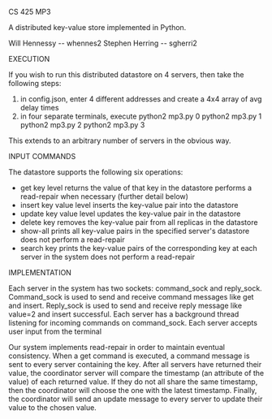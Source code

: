 
CS 425 MP3

A distributed key-value store implemented in Python.


Will Hennessy    -- whennes2
Stephen Herring  -- sgherri2



EXECUTION

If you wish to run this distributed datastore on 4 servers, then take the following steps:
  1) in config.json, enter 4 different addresses and create a 4x4 array of avg delay times
  2) in four separate terminals, execute
        python2 mp3.py 0
        python2 mp3.py 1
        python2 mp3.py 2
        python2 mp3.py 3

This extends to an arbitrary number of servers in the obvious way.



INPUT COMMANDS

The datastore supports the following six operations:
  - get key level
        returns the value of that key in the datastore
        performs a read-repair when necessary (further detail below)
  - insert key value level
        inserts the key-value pair into the datastore
  - update key value level
        updates the key-value pair in the datastore
  - delete key
        removes the key-value pair from all replicas in the datastore
  - show-all
        prints all key-value pairs in the specified server's datastore
        does not perform a read-repair
  - search key
        prints the key-value pairs of the corresponding key at each server in the system
        does not perform a read-repair



IMPLEMENTATION

Each server in the system has two sockets: command_sock and reply_sock.
Command_sock is used to send and receive command messages like get and insert.
Reply_sock is used to send and receive reply message like value=2 and insert successful.
Each server has a background thread listening for incoming commands on command_sock.
Each server accepts user input from the terminal

Our system implements read-repair in order to maintain eventual consistency.
When a get command is executed, a command message is sent to every server containing the key.
After all servers have returned their value, the coordinator server will compare the
timestamp (an attribute of the value) of each returned value. If they do not all share the same timestamp, then the coordinator will choose the one with the latest timestamp.
Finally, the coordinator will send an update message to every server to update their value
to the chosen value.





